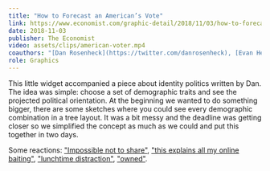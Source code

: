 ```yaml
---
title: "How to Forecast an American’s Vote"
link: https://www.economist.com/graphic-detail/2018/11/03/how-to-forecast-an-americans-vote
date: 2018-11-03
publisher: The Economist
video: assets/clips/american-voter.mp4
coauthors: "[Dan Rosenheck](https://twitter.com/danrosenheck), [Evan Hensleigh](https://twitter.com/futuraprime) and [Matt McLean](https://twitter.com/MatterofMatt)"
role: Graphics
---
```


This little widget accompanied a piece about identity politics written by Dan. The idea was simple: choose a set of demographic traits and see the projected political orientation. At the beginning we wanted to do something bigger, there are some sketches where you could see every demographic combination in a tree layout. It was a bit messy and the deadline was getting closer so we simplified the concept as much as we could and put this together in two days.

Some reactions: ["Impossible not to share"](https://pudding.cool/process/pudding-awards-2018/), ["this explains all my online baiting"](https://twitter.com/Pinboard/status/1058072866690949126), ["lunchtime distraction"](https://twitter.com/craig_botham/status/1058340887296729090), ["owned"](https://twitter.com/ElemPeng/status/1058177136241074176).

